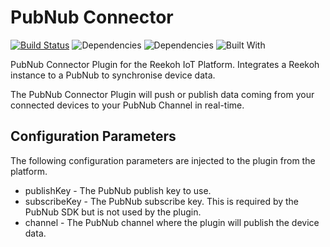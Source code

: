 # PubNub Connector

[![Build Status](https://travis-ci.org/Reekoh/pubnub-connector.svg)](https://travis-ci.org/Reekoh/pubnub-connector)
![Dependencies](https://img.shields.io/david/Reekoh/pubnub-connector.svg)
![Dependencies](https://img.shields.io/david/dev/Reekoh/pubnub-connector.svg)
![Built With](https://img.shields.io/badge/built%20with-gulp-red.svg)

PubNub Connector Plugin for the Reekoh IoT Platform. Integrates a Reekoh instance to a PubNub to synchronise device data.

The PubNub Connector Plugin will push or publish data coming from your connected devices to your PubNub Channel in real-time.

## Configuration Parameters

The following configuration parameters are injected to the plugin from the platform.

* publishKey - The PubNub publish key to use.
* subscribeKey - The PubNub subscribe key. This is required by the PubNub SDK but is not used by the plugin.
* channel - The PubNub channel where the plugin will publish the device data.

